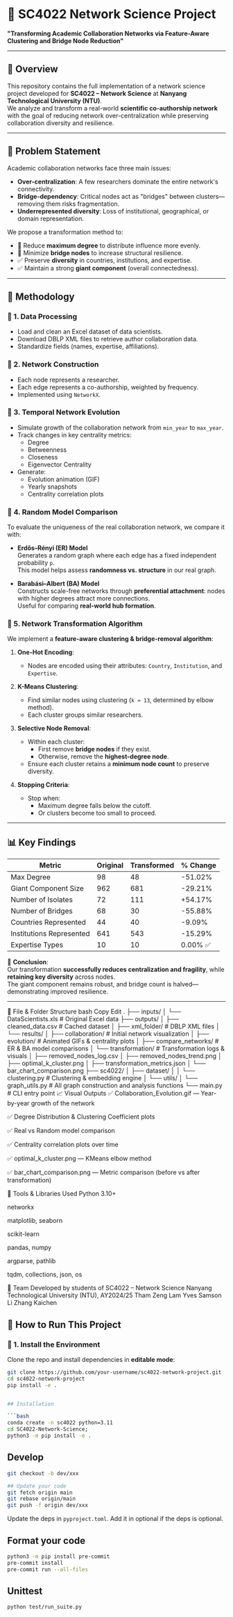 # 🤝 SC4022 Network Science Project  
**"Transforming Academic Collaboration Networks via Feature-Aware Clustering and Bridge Node Reduction"**

---

## 📘 Overview

This repository contains the full implementation of a network science project developed for **SC4022 – Network Science** at **Nanyang Technological University (NTU)**.  
We analyze and transform a real-world **scientific co-authorship network** with the goal of reducing network over-centralization while preserving collaboration diversity and resilience.

---

## 🎯 Problem Statement

Academic collaboration networks face three main issues:

- **Over-centralization**: A few researchers dominate the entire network's connectivity.
- **Bridge-dependency**: Critical nodes act as "bridges" between clusters—removing them risks fragmentation.
- **Underrepresented diversity**: Loss of institutional, geographical, or domain representation.

We propose a transformation method to:

- 🔻 Reduce **maximum degree** to distribute influence more evenly.
- 🔻 Minimize **bridge nodes** to increase structural resilience.
- ✅ Preserve **diversity** in countries, institutions, and expertise.
- ✅ Maintain a strong **giant component** (overall connectedness).

---

## 🧪 Methodology

### 🔹 1. Data Processing

- Load and clean an Excel dataset of data scientists.
- Download DBLP XML files to retrieve author collaboration data.
- Standardize fields (names, expertise, affiliations).

### 🔹 2. Network Construction

- Each node represents a researcher.
- Each edge represents a co-authorship, weighted by frequency.
- Implemented using `NetworkX`.

### 🔹 3. Temporal Network Evolution

- Simulate growth of the collaboration network from `min_year` to `max_year`.
- Track changes in key centrality metrics:
  - Degree
  - Betweenness
  - Closeness
  - Eigenvector Centrality
- Generate:
  - Evolution animation (GIF)
  - Yearly snapshots
  - Centrality correlation plots

### 🔹 4. Random Model Comparison

To evaluate the uniqueness of the real collaboration network, we compare it with:

- **Erdős–Rényi (ER) Model**  
  Generates a random graph where each edge has a fixed independent probability `p`.  
  This model helps assess **randomness vs. structure** in our real graph.

- **Barabási–Albert (BA) Model**  
  Constructs scale-free networks through **preferential attachment**: nodes with higher degrees attract more connections.  
  Useful for comparing **real-world hub formation**.

### 🔹 5. Network Transformation Algorithm

We implement a **feature-aware clustering & bridge-removal algorithm**:

1. **One-Hot Encoding**:
   - Nodes are encoded using their attributes: `Country`, `Institution`, and `Expertise`.

2. **K-Means Clustering**:
   - Find similar nodes using clustering (`k ≈ 13`, determined by elbow method).
   - Each cluster groups similar researchers.

3. **Selective Node Removal**:
   - Within each cluster:
     - First remove **bridge nodes** if they exist.
     - Otherwise, remove the **highest-degree node**.
   - Ensure each cluster retains a **minimum node count** to preserve diversity.

4. **Stopping Criteria**:
   - Stop when:
     - Maximum degree falls below the cutoff.
     - Or clusters become too small to proceed.

---

## 📊 Key Findings

| Metric                    | Original | Transformed | % Change |
|--------------------------|----------|-------------|----------|
| Max Degree               | 98       | 48          | -51.02%  |
| Giant Component Size     | 962      | 681         | -29.21%  |
| Number of Isolates       | 72       | 111         | +54.17%  |
| Number of Bridges        | 68       | 30          | -55.88%  |
| Countries Represented    | 44       | 40          | -9.09%   |
| Institutions Represented | 641      | 543         | -15.29%  |
| Expertise Types          | 10       | 10          | 0.00% ✅  |

📌 **Conclusion**:  
Our transformation **successfully reduces centralization and fragility**, while **retaining key diversity** across nodes.  
The giant component remains robust, and bridge count is halved—demonstrating improved resilience.

---

📂 File & Folder Structure
bash
Copy
Edit
.
├── inputs/
│   └── DataScientists.xls          # Original Excel data
├── outputs/
│   ├── cleaned_data.csv            # Cached dataset
│   ├── xml_folder/                 # DBLP XML files
│   └── results/
│       ├── collaboration/          # Initial network visualization
│       ├── evolution/              # Animated GIFs & centrality plots
│       ├── compare_networks/       # ER & BA model comparisons
│       └── transformation/         # Transformation logs & visuals
│           ├── removed_nodes_log.csv
│           ├── removed_nodes_trend.png
│           ├── optimal_k_cluster.png
│           ├── transformation_metrics.json
│           └── bar_chart_comparison.png
├── sc4022/
│   ├── dataset/
│   │   └── clustering.py           # Clustering & embedding engine
│   └── utils/
│       └── graph_utils.py          # All graph construction and analysis functions
└── main.py                         # CLI entry point
📈 Visual Outputs
✅ Collaboration_Evolution.gif — Year-by-year growth of the network

✅ Degree Distribution & Clustering Coefficient plots

✅ Real vs Random model comparison

✅ Centrality correlation plots over time

✅ optimal_k_cluster.png — KMeans elbow method

✅ bar_chart_comparison.png — Metric comparison (before vs after transformation)

🧰 Tools & Libraries Used
Python 3.10+

networkx

matplotlib, seaborn

scikit-learn

pandas, numpy

argparse, pathlib

tqdm, collections, json, os

👥 Team
Developed by students of SC4022 – Network Science
Nanyang Technological University (NTU), AY2024/25
Tham Zeng Lam
Yves Samson Li
Zhang Kaichen

## 🏁 How to Run This Project

### 🔧 1. Install the Environment

Clone the repo and install dependencies in **editable mode**:

```bash
git clone https://github.com/your-username/sc4022-network-project.git
cd sc4022-network-project
pip install -e .


## Installation

```bash
conda create -n sc4022 python=3.11
cd SC4022-Network-Science;
python3 -m pip install -e .
```

## Develop

```bash
git checkout -b dev/xxx

## Update your code
git fetch origin main
git rebase origin/main
git push -f origin dev/xxx
```

Update the deps in `pyproject.toml`. Add it in optional if the deps is optional.

## Format your code
```bash
python3 -m pip install pre-commit
pre-commit install
pre-commit run --all-files
```

## Unittest
```bash
python test/run_suite.py
```
